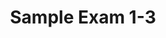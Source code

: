 ---
link: designopt_mid1_2013_solution.pdf
title: Sample Exam 1-3
year: 2018
published: true
categories: designopt_assignment
---
